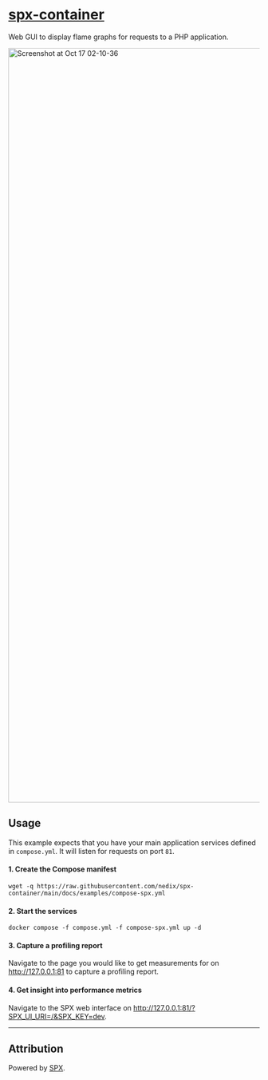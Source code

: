 # [spx-container](https://github.com/nedix/spx-container)

Web GUI to display flame graphs for requests to a PHP application.

<img width="1511" alt="Screenshot at Oct 17 02-10-36" src="https://github.com/user-attachments/assets/3f935f95-c993-4434-9b6f-c3632cf8aa37">

## Usage

This example expects that you have your main application services defined in `compose.yml`. It will listen for requests on port `81`.

#### 1. Create the Compose manifest

```shell
wget -q https://raw.githubusercontent.com/nedix/spx-container/main/docs/examples/compose-spx.yml
```

#### 2. Start the services

```shell
docker compose -f compose.yml -f compose-spx.yml up -d
```

#### 3. Capture a profiling report

Navigate to the page you would like to get measurements for on http://127.0.0.1:81 to capture a profiling report.

#### 4. Get insight into performance metrics

Navigate to the SPX web interface on http://127.0.0.1:81/?SPX_UI_URI=/&SPX_KEY=dev.

<hr>

## Attribution

Powered by [SPX].

[SPX]: https://github.com/NoiseByNorthwest/php-spx
